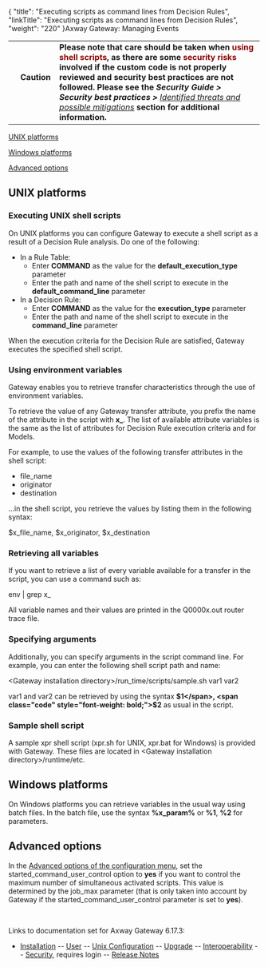 {
    "title": "Executing scripts as command lines from Decision Rules",
    "linkTitle": "Executing  scripts as command lines from Decision Rules",
    "weight": "220"
}<span class="mc-variable axway_variables.Component_Long_Name variable">Axway Gateway</span>: Managing Events

<table>
   <tbody>
      <tr>
         <td>         </td>
         <td><span><strong>Caution  </strong></span>         </td>
         <td><strong>Please note that care should be taken when</strong> <span style="color: #8b0000;font-weight: bold;"><span class="mc-variable gateway_variables.in_Snippet_UserExitsCaution_ variable">using shell scripts</span></span><strong>, as there are some</strong> <span style="color: #8b0000;font-weight: bold;">security risks</span> <strong>involved if the custom code is not properly reviewed and security best practices are not followed. Please see the</strong> <em><strong>Security Guide &gt; Security best practices &gt; </strong><a href="##identified_threats_and_possible_mitigations">Identified threats and possible mitigations</a></em> <strong>section for additional information.<br />
</strong>         </td>
      </tr>
   </tbody>
</table>

[UNIX platforms](#unix)

[Windows platforms](#windows)

[Advanced options](#advanced)

<span id="unix"></span>

## UNIX platforms

### Executing UNIX shell scripts

On UNIX platforms you can configure Gateway to execute a shell script as a result of a Decision Rule analysis. Do one of the following:

-   In a Rule Table:
    -   Enter <span style="font-weight: bold;">COMMAND</span> as the value for the <span class="code" style="font-weight: bold;">default\_execution\_type</span> parameter
    -   Enter the path and name of the shell script to execute in the <span class="code" style="font-weight: bold;">default\_command\_line</span> parameter
-   In a Decision Rule:
    -   Enter <span style="font-weight: bold;">COMMAND</span> as the value for the <span class="code" style="font-weight: bold;">execution\_type</span> parameter
    -   Enter the path and name of the shell script to execute in the <span class="code" style="font-weight: bold;">command\_line</span> parameter

When the execution criteria for the Decision Rule are satisfied, Gateway executes the specified shell script.

### Using environment variables

Gateway enables you to retrieve transfer characteristics through the use of environment variables.

To retrieve the value of any Gateway transfer attribute, you prefix the name of the attribute in the script with <span class="code" style="font-weight: bold;">x\_</span>. The list of available attribute variables is the same as the list of attributes for Decision Rule execution criteria and for Models.

For example, to use the values of the following transfer attributes in the shell script:

-   file\_name
-   originator
-   destination

...in the shell script, you retrieve the values by listing them in the following syntax:

$x\_file\_name, $x\_originator, $x\_destination

### Retrieving all variables

If you want to retrieve a list of every variable available for a transfer in the script, you can use a command such as:

env | grep x\_

All variable names and their values are printed in the <span class="code">Q0000x.out</span> router trace file.

### Specifying arguments

Additionally, you can specify arguments in the script command line. For example, you can enter the following shell script path and name:

&lt;Gateway installation directory>/run\_time/scripts/sample.sh var1 var2

<span class="code">var1</span> and <span class="code">var2</span> can be retrieved by using the syntax <span class="code" style="font-weight: bold;">$1</span>, <span class="code" style="font-weight: bold;">$2</span> as usual in the script.

### Sample shell script

A sample xpr shell script (<span class="code">xpr.sh</span> for UNIX, <span class="code">xpr.bat</span> for Windows) is provided with Gateway. These files are located in <span class="code">&lt;Gateway installation directory>/runtime/etc</span>.

<span id="windows"></span>

## Windows platforms

On Windows platforms you can retrieve variables in the usual way using batch files. In the batch file, use the syntax <span class="code" style="font-weight: bold;">%x\_param%</span> or <span class="code" style="font-weight: bold;">%1</span>, <span class="code" style="font-weight: bold;">%2</span> for parameters.

<span id="advanced"></span>

## Advanced options

In the [Advanced options of the configuration menu](../../../configuration_start_here/config_gateway_paras#Advanced_parameters), set the <span class="code">started\_command\_user\_control</span> option to <span style="font-weight: bold;">yes</span> if you want to control the maximum number of simultaneous activated scripts. This value is determined by the <span class="code">job\_max</span> parameter (that is only taken into account by Gateway if the <span class="code">started\_command\_user\_control</span> parameter is set to <span style="font-weight: bold;">yes</span>).

 

Links to documentation set for Axway Gateway <span class="mc-variable axway_variables.Release_Number variable">6.17.3</span>:

-   [Installation](#) -- [User](#) -- [Unix Configuration](#) -- [Upgrade](#) -- [Interoperability](#) -- [Security](#), requires login -- [Release Notes](#)
